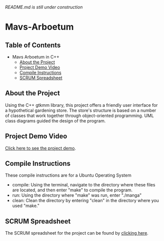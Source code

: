 *README.md is still under construction*
# Mavs-Arboetum

## Table of Contents
- Mavs Arboetum in C++
  * [About the Project](#about-the-project)
  * [Project Demo Video](#project-demo-video)
  * [Compile Instructions](#compile-instructions)
  * [SCRUM Spreadsheet](#scrum-spreadsheet)

## About the Project
Using the C++ gtkmm library, this project offers a friendly user interface for a hypothetical gardening store. The store's structure is based on a number of classes that work together through object-oriented programming. UML class diagrams guided the design of the program.

## Project Demo Video
[Click here to see the project demo](https://www.youtube.com/watch?v=xdmtEtFTomY).

## Compile Instructions
These compile instructions are for a Ubuntu Operating System
* compile: Using the terminal, navigate to the directory where these files are located, and then enter "make" to compile the program.
* run: Using the directory where "make" was run, enter "./manga"
* clean: Clean the directory by entering "clean" in the directory where you used "make."

## SCRUM Spreadsheet
The SCRUM spreadsheet for the project can be found by [clicking here](/Scrum_MANGA.ods).

